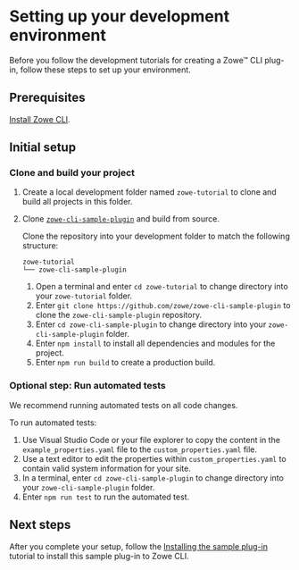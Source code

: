 # Setting up your development environment
Before you follow the development tutorials for creating a Zowe&trade; CLI plug-in, follow these steps to set up your environment.

## Prerequisites
[Install Zowe CLI](../../user-guide/cli-installcli.md#methods-to-install-zowe-cli).

## Initial setup

### Clone and build your project

1. Create a local development folder named `zowe-tutorial` to clone and build all projects in this folder.

2. Clone [`zowe-cli-sample-plugin`](https://github.com/zowe/zowe-cli-sample-plugin/#zowe-cli-sample-plug-in) and build from source.

    Clone the repository into your development folder to match the following structure:
    ```
    zowe-tutorial
    └── zowe-cli-sample-plugin
    ```

    1. Open a terminal and enter `cd zowe-tutorial` to change directory into your `zowe-tutorial` folder.
    2. Enter `git clone https://github.com/zowe/zowe-cli-sample-plugin` to clone the `zowe-cli-sample-plugin` repository.
    3. Enter `cd zowe-cli-sample-plugin` to change directory into your `zowe-cli-sample-plugin` folder.
    4. Enter `npm install` to install all dependencies and modules for the project.
    5. Enter `npm run build` to create a production build.

### Optional step: Run automated tests

We recommend running automated tests on all code changes.

To run automated tests:

1. Use Visual Studio Code or your file explorer to copy the content in the `example_properties.yaml` file to the `custom_properties.yaml` file.
2. Use a text editor to edit the properties within `custom_properties.yaml` to contain valid system information for your site.
3. In a terminal, enter `cd zowe-cli-sample-plugin`  to change directory into your `zowe-cli-sample-plugin` folder.
4. Enter `npm run test` to run the automated test.

## Next steps

After you complete your setup, follow the [Installing the sample plug-in](cli-installing-sample-plugin.md) tutorial to install this sample plug-in to Zowe CLI.
